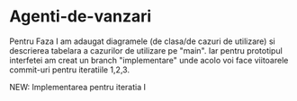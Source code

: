 # Agenti-de-vanzari
Pentru Faza I am adaugat diagramele (de clasa/de cazuri de utilizare) si descrierea tabelara a cazurilor de utilizare pe "main". Iar pentru prototipul interfetei am creat un branch "implementare" unde acolo voi face viitoarele commit-uri pentru iteratiile 1,2,3.

NEW: Implementarea pentru iteratia I
